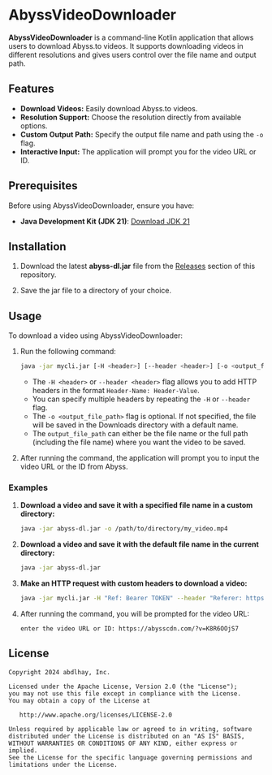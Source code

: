 # AbyssVideoDownloader

**AbyssVideoDownloader** is a command-line Kotlin application that allows users to download Abyss.to videos. It supports downloading videos in different resolutions and gives users control over the file name and output path.

## Features

- **Download Videos:** Easily download Abyss.to videos.
- **Resolution Support:** Choose the resolution directly from available options.
- **Custom Output Path:** Specify the output file name and path using the `-o` flag.
- **Interactive Input:** The application will prompt you for the video URL or ID.

## Prerequisites

Before using AbyssVideoDownloader, ensure you have:

- **Java Development Kit (JDK 21)**: [Download JDK 21](https://www.oracle.com/java/technologies/javase/jdk21-archive-downloads.html)

## Installation

1. Download the latest **abyss-dl.jar** file from the [Releases](https://github.com/abdlhay/AbyssVideoDownloader/releases) section of this repository.

2. Save the jar file to a directory of your choice.

## Usage

To download a video using AbyssVideoDownloader:

1. Run the following command:

   ```bash
   java -jar mycli.jar [-H <header>] [--header <header>] [-o <output_file_path>]
   ```

   - The `-H <header>` or `--header <header>` flag allows you to add HTTP headers in the format `Header-Name: Header-Value`.
   - You can specify multiple headers by repeating the `-H` or `--header` flag.
   - The `-o <output_file_path>` flag is optional. If not specified, the file will be saved in the Downloads directory with a default name.
   - The `output_file_path` can either be the file name or the full path (including the file name) where you want the video to be saved.

2. After running the command, the application will prompt you to input the video URL or the ID from Abyss.

### Examples

1. **Download a video and save it with a specified file name in a custom directory:**

   ```bash
   java -jar abyss-dl.jar -o /path/to/directory/my_video.mp4
   ```

2. **Download a video and save it with the default file name in the current directory:**

   ```bash
   java -jar abyss-dl.jar
   ```

3. **Make an HTTP request with custom headers to download a video:**

   ```bash
   java -jar mycli.jar -H "Ref: Bearer TOKEN" --header "Referer: https://example.com" -o my_video.mp4
   ```

4. After running the command, you will be prompted for the video URL:

   ```
   enter the video URL or ID: https://abysscdn.com/?v=K8R6OOjS7
   ```


License
--------

    Copyright 2024 abdlhay, Inc.

    Licensed under the Apache License, Version 2.0 (the "License");
    you may not use this file except in compliance with the License.
    You may obtain a copy of the License at

       http://www.apache.org/licenses/LICENSE-2.0

    Unless required by applicable law or agreed to in writing, software
    distributed under the License is distributed on an "AS IS" BASIS,
    WITHOUT WARRANTIES OR CONDITIONS OF ANY KIND, either express or implied.
    See the License for the specific language governing permissions and
    limitations under the License.